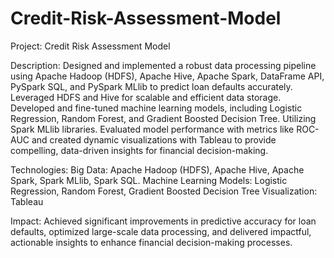 # Credit-Risk-Assessment-Model

Project: Credit Risk Assessment Model

Description:
Designed and implemented a robust data processing pipeline using Apache Hadoop (HDFS), Apache Hive, Apache Spark, DataFrame API, PySpark SQL, and PySpark MLlib to predict loan defaults accurately. Leveraged HDFS and Hive for scalable and efficient data storage. Developed and fine-tuned machine learning models, including Logistic Regression, Random Forest, and Gradient Boosted Decision Tree. Utilizing Spark MLlib libraries. Evaluated model performance with metrics like ROC-AUC and created dynamic visualizations with Tableau to provide compelling, data-driven insights for financial decision-making.

Technologies:
Big Data: Apache Hadoop (HDFS), Apache Hive, Apache Spark, Spark MLlib, Spark SQL.
Machine Learning Models: Logistic Regression, Random Forest, Gradient Boosted Decision Tree
Visualization: Tableau

Impact:
Achieved significant improvements in predictive accuracy for loan defaults, optimized large-scale data processing, and delivered impactful, actionable insights to enhance financial decision-making processes.
